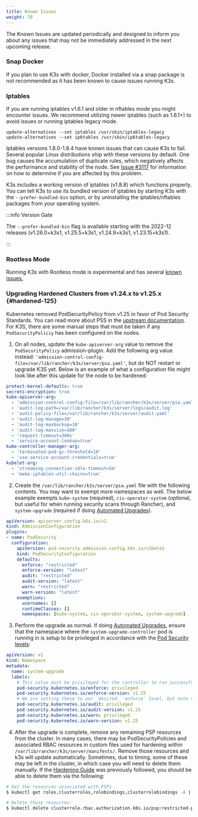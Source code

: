 ```yaml
---
title: Known Issues
weight: 70
---
```

The Known Issues are updated periodically and designed to inform you about any issues that may not be immediately addressed in the next upcoming release.

### Snap Docker

If you plan to use K3s with docker, Docker installed via a snap package is not recommended as it has been known to cause issues running K3s.

### Iptables

If you are running iptables v1.6.1 and older in nftables mode you might encounter issues. We recommend utilizing newer iptables (such as 1.6.1+) to avoid issues or running iptables legacy mode.

```
update-alternatives --set iptables /usr/sbin/iptables-legacy
update-alternatives --set ip6tables /usr/sbin/ip6tables-legacy
```

Iptables versions 1.8.0-1.8.4 have known issues that can cause K3s to fail. Several popular Linux distributions ship with these versions by default. One bug causes the accumulation of duplicate rules, which negatively affects the performance and stability of the node. See [Issue #3117](https://github.com/k3s-io/k3s/issues/3117) for information on how to determine if you are affected by this problem.

K3s includes a working version of iptables (v1.8.8) which functions properly. You can tell K3s to use its bundled version of iptables by starting K3s with the `--prefer-bundled-bin` option, or by uninstalling the iptables/nftables packages from your operating system.

:::info Version Gate

The `--prefer-bundled-bin` flag is available starting with the 2022-12 releases (v1.26.0+k3s1, v1.25.5+k3s1, v1.24.9+k3s1, v1.23.15+k3s1).

:::

### Rootless Mode

Running K3s with Rootless mode is experimental and has several [known issues.](../advanced/advanced.md#known-issues-with-rootless-mode)

### Upgrading Hardened Clusters from v1.24.x to v1.25.x {#hardened-125}

Kubernetes removed PodSecurityPolicy from v1.25 in favor of Pod Security Standards. You can read more about PSS in the [upstream documentation](https://kubernetes.io/docs/concepts/security/pod-security-standards/). For K3S, there are some manual steps that must be taken if any `PodSecurityPoliciy` has been configured on the nodes.

1. On all nodes, update the `kube-apiserver-arg` value to remove the `PodSecurityPolicy` admission-plugin. Add the following arg value instead: `'admission-control-config-file=/var/lib/rancher/k3s/server/psa.yaml'`, but do NOT restart or upgrade K3S yet. Below is an example of what a configuration file might look like after this update for the node to be hardened:
```yaml
protect-kernel-defaults: true
secrets-encryption: true
kube-apiserver-arg:
  - 'admission-control-config-file=/var/lib/rancher/k3s/server/psa.yaml'
  - 'audit-log-path=/var/lib/rancher/k3s/server/logs/audit.log'
  - 'audit-policy-file=/var/lib/rancher/k3s/server/audit.yaml'
  - 'audit-log-maxage=30'
  - 'audit-log-maxbackup=10'
  - 'audit-log-maxsize=100'
  - 'request-timeout=300s'
  - 'service-account-lookup=true'
kube-controller-manager-arg:
  - 'terminated-pod-gc-threshold=10'
  - 'use-service-account-credentials=true'
kubelet-arg:
  - 'streaming-connection-idle-timeout=5m'
  - 'make-iptables-util-chains=true'
```
2. Create the `/var/lib/rancher/k3s/server/psa.yaml` file with the following contents. You may want to exempt more namespaces as well. The below example exempts `kube-system` (required), `cis-operator-system` (optional, but useful for when running security scans through Rancher), and `system-upgrade` (required if doing [Automated Upgrades](../upgrades/automated.md)).
```yaml
apiVersion: apiserver.config.k8s.io/v1
kind: AdmissionConfiguration
plugins:
- name: PodSecurity
  configuration:
    apiVersion: pod-security.admission.config.k8s.io/v1beta1
    kind: PodSecurityConfiguration
    defaults:
      enforce: "restricted"
      enforce-version: "latest"
      audit: "restricted"
      audit-version: "latest"
      warn: "restricted"
      warn-version: "latest"
    exemptions:
      usernames: []
      runtimeClasses: []
      namespaces: [kube-system, cis-operator-system, system-upgrade]
```
3. Perform the upgrade as normal. If doing [Automated Upgrades](../upgrades/automated.md), ensure that the namespace where the `system-upgrade-controller` pod is running in is setup to be privileged in accordance with the [Pod Security levels](https://kubernetes.io/docs/concepts/security/pod-security-admission/#pod-security-levels):
```yaml
apiVersion: v1
kind: Namespace
metadata:
  name: system-upgrade
  labels:
    # This value must be privileged for the controller to run successfully.
    pod-security.kubernetes.io/enforce: privileged
    pod-security.kubernetes.io/enforce-version: v1.25
    # We are setting these to our _desired_ `enforce` level, but note that these below values can be any of the available options.
    pod-security.kubernetes.io/audit: privileged
    pod-security.kubernetes.io/audit-version: v1.25
    pod-security.kubernetes.io/warn: privileged
    pod-security.kubernetes.io/warn-version: v1.25
```
4. After the upgrade is complete, remove any remaining PSP resources from the cluster. In many cases, there may be PodSecurityPolicies and associated RBAC resources in custom files used for hardening within `/var/lib/rancher/k3s/server/manifests/`. Remove those resources and k3s will update automatically. Sometimes, due to timing, some of these may be left in the cluster, in which case you will need to delete them manually. If the [Hardening Guide](../security/hardening-guide.md) was previously followed, you should be able to delete them via the following:
```sh
# Get the resources associated with PSPs
$ kubectl get roles,clusterroles,rolebindings,clusterrolebindings -A | grep -i psp

# Delete those resources:
$ kubectl delete clusterrole.rbac.authorization.k8s.io/psp:restricted-psp clusterrole.rbac.authorization.k8s.io/psp:svclb-psp clusterrole.rbac.authorization.k8s.io/psp:system-unrestricted-psp clusterrolebinding.rbac.authorization.k8s.io/default:restricted-psp clusterrolebinding.rbac.authorization.k8s.io/system-unrestricted-node-psp-rolebinding && kubectl delete -n kube-system rolebinding.rbac.authorization.k8s.io/svclb-psp-rolebinding rolebinding.rbac.authorization.k8s.io/system-unrestricted-svc-acct-psp-rolebinding
```
